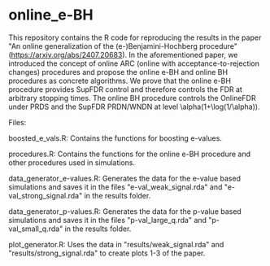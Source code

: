 # online_e-BH

This repository contains the R code for reproducing the results in the paper "An online generalization of the
(e-)Benjamini-Hochberg procedure" (https://arxiv.org/abs/2407.20683). In the aforementioned paper, we introduced the concept of online ARC (online with acceptance-to-rejection changes) procedures and propose the online e-BH and online BH procedures as concrete algorithms. We prove that the online e-BH procedure provides SupFDR control and therefore controls the FDR at arbitrary stopping times. The online BH procedure controls the OnlineFDR under PRDS and the SupFDR PRDN/WNDN at level \alpha(1+\log(1/\alpha)).

Files:

boosted_e_vals.R:                     Contains the functions for boosting e-values. 

procedures.R:                         Contains the functions for the online e-BH procedure and other procedures used in simulations.

data_generator_e-values.R:            Generates the data for the e-value based simulations and saves it in the files "e-val_weak_signal.rda" and "e-val_strong_signal.rda" in the results folder.

data_generator_p-values.R:            Generates the data for the p-value based simulations and saves it in the files "p-val_large_q.rda" and "p-val_small_q.rda" in the results folder.

plot_generator.R:                     Uses the data in "results/weak_signal.rda" and "results/strong_signal.rda" to create plots 1-3 of the paper.
